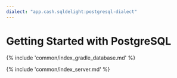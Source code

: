 ```yaml
---
dialect: "app.cash.sqldelight:postgresql-dialect"
---
```

# Getting Started with PostgreSQL

{% include 'common/index_gradle_database.md' %}

{% include 'common/index_server.md' %}